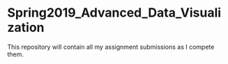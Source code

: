 # Spring2019_Advanced_Data_Visualization
This repository will contain all my assignment submissions as I compete them.

